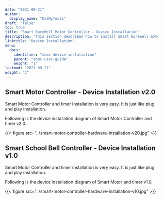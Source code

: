 ```yaml
---
date: "2021-09-21"
author:
  display_name: "UseMyTools"
draft: "false"
toc: true
title: "Smart BoreWell Motor Controller – Device Installation"
description: "This section describes how to install Smart borewell motor controller and timer."
linktitle: "Device Installation"
menu:
  docs:
    identifier: "sbmc-device-installation"
    parent: "sbmc-user-guide"
    weight: "1"
lastmod: "2021-09-21"
weight: "1"
---
```


## Smart Motor Controller - Device Installation v2.0 ##

Smart Motor Controller and timer installation is very easy. It is just like plug and play installation.

Following is the device installation diagram of Smart Motor Controller and timer v2.0.

{{< figure src="../smart-motor-controller-hardware-installation-v20.jpg" >}}

## Smart School Bell Controller - Device Installation v1.0 ##

Smart Motor Controller and timer installation is very easy. It is just like plug and play installation.

Following is the device installation diagram of Smart Motor and timer v1.0.

{{< figure src="../smart-motor-controller-hardware-installation-v10.jpg" >}}
